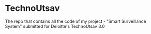 # TechnoUtsav
The repo that contains all the code of my project - "Smart Surveillance System" submitted for Deloitte's TechnoUtsav 3.0
